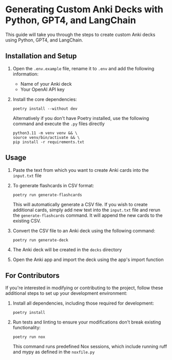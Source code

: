 # Generating Custom Anki Decks with Python, GPT4, and LangChain

This guide will take you through the steps to create custom Anki decks using Python, GPT4, and LangChain.

## Installation and Setup

1. Open the `.env.example` file, rename it to `.env` and add the following information:

   - Name of your Anki deck
   - Your OpenAI API key

2. Install the core dependencies:
   ```
   poetry install --without dev
   ```
   Alternatively if you don't have Poetry installed, use the following command and execute the `.py` files directly
   ```
   python3.11 -m venv venv && \
   source venv/bin/activate && \
   pip install -r requirements.txt
   ```

## Usage

1. Paste the text from which you want to create Anki cards into the `input.txt` file

2. To generate flashcards in CSV format:

   ```shell
   poetry run generate-flashcards
   ```

   This will automatically generate a CSV file. If you wish to create additional cards, simply add new text into the `input.txt` file and rerun the `generate-flashcards` command. It will append the new cards to the existing CSV.

3. Convert the CSV file to an Anki deck using the following command:

   ```shell
   poetry run generate-deck
   ```

4. The Anki deck will be created in the `decks` directory

5. Open the Anki app and import the deck using the app's import function

## For Contributors

If you're interested in modifying or contributing to the project, follow these additional steps to set up your development environment:

1. Install all dependencies, including those required for development:

   ```shell
   poetry install
   ```

2. Run tests and linting to ensure your modifications don't break existing functionality:

   ```shell
   poetry run nox
   ```

   This command runs predefined Nox sessions, which include running ruff and mypy as defined in the `noxfile.py`
